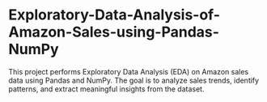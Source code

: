 # Exploratory-Data-Analysis-of-Amazon-Sales-using-Pandas-NumPy
This project performs Exploratory Data Analysis (EDA) on Amazon sales data using Pandas and NumPy. The goal is to analyze sales trends, identify patterns, and extract meaningful insights from the dataset.
